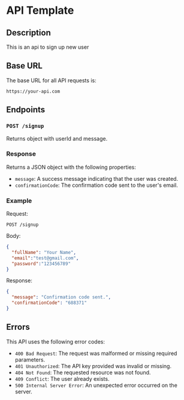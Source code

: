 # API Template

## Description

This is an api to sign up new user

## Base URL

The base URL for all API requests is:

`https://your-api.com`

## Endpoints

### `POST /signup`

Returns object with userId and message.

### Response

Returns a JSON object with the following properties:

- `message`: A success message indicating that the user was created.
- `confirmationCode`: The confirmation code sent to the user's email.

### Example

Request:

```
POST /signup
```

Body:

```JSON
{
  "fullName": "Your Name",
  "email":"test@gmail.com",
  "password":"123456789"
}
```

Response:

```json
{
  "message": "Confirmation code sent.",
  "confirmationCode": "688371"
}

```

## Errors

This API uses the following error codes:

- `400 Bad Request`: The request was malformed or missing required parameters.
- `401 Unauthorized`: The API key provided was invalid or missing.
- `404 Not Found`: The requested resource was not found.
- `409 Conflict`: The user already exists.
- `500 Internal Server Error`: An unexpected error occurred on the server.